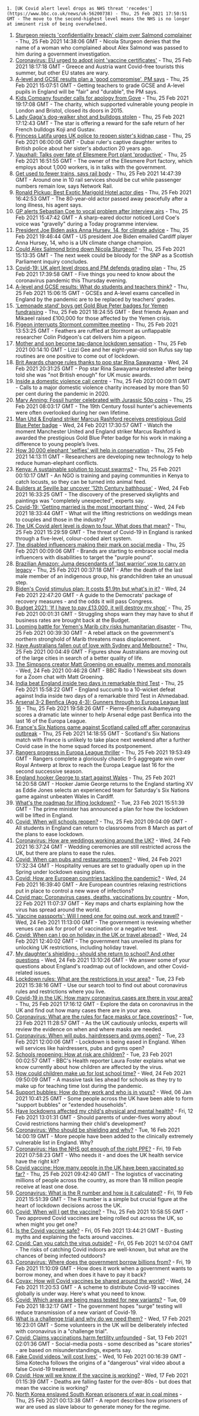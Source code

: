 
    1. [UK Covid alert level drops as NHS threat 'recedes'](https://www.bbc.co.uk/news/uk-56200738) - Thu, 25 Feb 2021 17:50:51 GMT - The move to the second-highest level means the NHS is no longer at imminent risk of being overwhelmed.
1. [Sturgeon rejects 'confidentiality breach' claim over Salmond complainer](https://www.bbc.co.uk/news/uk-scotland-scotland-politics-56198840) - Thu, 25 Feb 2021 14:38:06 GMT - Nicola Sturgeon denies that the name of a woman who complained about Alex Salmond was passed to him during a government investigation.
1. [Coronavirus: EU urged to adopt joint 'vaccine certificates'](https://www.bbc.co.uk/news/world-europe-56202645) - Thu, 25 Feb 2021 18:17:18 GMT - Greece and Austria want Covid-free tourists this summer, but other EU states are wary.
1. [A-level and GCSE results plan a 'good compromise', PM says](https://www.bbc.co.uk/news/education-56007077) - Thu, 25 Feb 2021 15:07:51 GMT - Getting teachers to grade GCSE and A-level pupils in England will be "fair" and "durable", the PM says.
1. [Kids Company founder calls for apology from Gove](https://www.bbc.co.uk/news/uk-56197167) - Thu, 25 Feb 2021 19:17:08 GMT - The charity, which supported vulnerable young people in London and Bristol, closed its doors in 2015.
1. [Lady Gaga's dog-walker shot and bulldogs stolen](https://www.bbc.co.uk/news/entertainment-arts-56196226) - Thu, 25 Feb 2021 17:12:43 GMT - The star is offering a reward for the safe return of her French bulldogs Koji and Gustav.
1. [Princess Latifa urges UK police to reopen sister's kidnap case](https://www.bbc.co.uk/news/world-middle-east-56188745) - Thu, 25 Feb 2021 06:00:06 GMT - Dubai ruler's captive daughter writes to British police about her sister's abduction 20 years ago.
1. [Vauxhall: Talks over fate of Ellesmere Port plant 'productive'](https://www.bbc.co.uk/news/business-56201361) - Thu, 25 Feb 2021 16:51:55 GMT - The owner of the Ellesmere Port factory, which employs about 1,000 workers, is in talks with the government.
1. [Get used to fewer trains, says rail body](https://www.bbc.co.uk/news/business-56198750) - Thu, 25 Feb 2021 14:47:39 GMT - Around one in 10 rail services should be cut while passenger numbers remain low, says Network Rail.
1. [Ronald Pickup: Best Exotic Marigold Hotel actor dies](https://www.bbc.co.uk/news/entertainment-arts-56200988) - Thu, 25 Feb 2021 16:42:53 GMT - The 80-year-old actor passed away peacefully after a long illness, his agent says.
1. [GP alerts Sebastian Coe to vocal problem after interview airs](https://www.bbc.co.uk/news/uk-england-56196555) - Thu, 25 Feb 2021 15:47:42 GMT - A sharp-eared doctor noticed Lord Coe's voice was "gravelly" during a Today programme interview.
1. [President Joe Biden asks Anna Hursey, 14, for climate advice](https://www.bbc.co.uk/news/uk-wales-56203565) - Thu, 25 Feb 2021 19:46:44 GMT - US president Joe Biden emailed Cardiff player Anna Hursey, 14, who is a UN climate change champion.
1. [Could Alex Salmond bring down Nicola Sturgeon?](https://www.bbc.co.uk/news/uk-politics-55738179) - Thu, 25 Feb 2021 15:13:35 GMT - The next week could be bloody for the SNP as a Scottish Parliament inquiry concludes.
1. [Covid-19: UK alert level drops and PM defends grading plan](https://www.bbc.co.uk/news/uk-56199328) - Thu, 25 Feb 2021 17:39:58 GMT - Five things you need to know about the coronavirus pandemic this Thursday evening.
1. [A-level and GCSE results: What do students and teachers think?](https://www.bbc.co.uk/news/uk-56193769) - Thu, 25 Feb 2021 15:06:15 GMT - GCSEs and A-level exams cancelled in England by the pandemic are to be replaced by teachers' grades.
1. ['Lemonade stand' boys get Gold Blue Peter badges for Yemen fundraising](https://www.bbc.co.uk/news/uk-england-london-56202255) - Thu, 25 Feb 2021 18:24:55 GMT - Best friends Ayaan and Mikaeel raised £100,000 for those affected by the Yemen crisis.
1. [Pigeon interrupts Stormont committee meeting](https://www.bbc.co.uk/news/uk-northern-ireland-56199000) - Thu, 25 Feb 2021 13:53:25 GMT - Feathers are ruffled at Stormont as unflappable researcher Colin Pidgeon's cat delivers him a pigeon.
1. [Mother and son become tap-dance lockdown sensation](https://www.bbc.co.uk/news/uk-england-london-56179919) - Thu, 25 Feb 2021 00:14:10 GMT - Lizzi Gee and her eight-year-old son Rufus say tap routines are one positive to come out of lockdown.
1. [Brit Awards change rules thanks to pop star Rina Sawayama](https://www.bbc.co.uk/news/entertainment-arts-56190413) - Wed, 24 Feb 2021 20:31:25 GMT - Pop star Rina Sawayama protested after being told she was "not British enough" for UK music awards.
1. [Inside a domestic violence call centre](https://www.bbc.co.uk/news/uk-56186825) - Thu, 25 Feb 2021 00:09:11 GMT - Calls to a major domestic violence charity increased by more than 50 per cent during the pandemic in 2020.
1. [Mary Anning: Fossil hunter celebrated with Jurassic 50p coins](https://www.bbc.co.uk/news/uk-england-dorset-56182579) - Thu, 25 Feb 2021 08:03:17 GMT - The 19th Century fossil hunter's achievements were often overlooked during her own lifetime.
1. [Man Utd & England striker Marcus Rashford receives prestigious Gold Blue Peter badge](https://www.bbc.co.uk/sport/av/football/56183688) - Wed, 24 Feb 2021 17:30:57 GMT - Watch the moment Manchester United and England striker Marcus Rashford is awarded the prestigious Gold Blue Peter badge for his work in making a difference to young people’s lives.
1. [How 30,000 elephant 'selfies' will help in conservation](https://www.bbc.co.uk/news/science-environment-56186595) - Thu, 25 Feb 2021 14:13:11 GMT - Researchers are developing new technology to help reduce human-elephant conflicts.
1. [Kenya: A sustainable solution to locust swarms?](https://www.bbc.co.uk/news/world-africa-56187046) - Thu, 25 Feb 2021 00:10:17 GMT - An NGO is training and paying communities in Kenya to catch locusts, so they can be turned into animal feed.
1. [Builders at Seville bar uncover '12th Century bathhouse'](https://www.bbc.co.uk/news/world-europe-56186246) - Wed, 24 Feb 2021 16:33:25 GMT - The discovery of the preserved skylights and paintings was "completely unexpected", experts say.
1. [Covid-19: 'Getting married is the most important thing'](https://www.bbc.co.uk/news/uk-england-suffolk-56181653) - Wed, 24 Feb 2021 18:33:44 GMT - What will the lifting restrictions on weddings mean to couples and those in the industry?
1. [The UK Covid alert level is down to four. What does that mean?](https://www.bbc.co.uk/news/explainers-52634739) - Thu, 25 Feb 2021 15:29:59 GMT - The threat of Covid-19 in England is ranked through a five-level, colour-coded alert system.
1. [The disabled influencers making their mark on social media](https://www.bbc.co.uk/news/business-56073239) - Thu, 25 Feb 2021 00:09:06 GMT - Brands are starting to embrace social media influencers with disabilities to target the "purple pound".
1. [Brazilian Amazon: Juma descendants of 'last warrior' vow to carry on legacy](https://www.bbc.co.uk/news/world-latin-america-56161446) - Thu, 25 Feb 2021 00:37:18 GMT - After the death of the last male member of an indigenous group, his grandchildren take an unusual step.
1. [Biden's Covid stimulus plan: It costs $1.9tn but what's in it?](https://www.bbc.co.uk/news/business-56019033) - Wed, 24 Feb 2021 22:47:20 GMT - A guide to the Democrats' package of recovery measures - and the odds it will pass Congress.
1. [Budget 2021: 'If I have to pay £13,000, it will destroy my shop'](https://www.bbc.co.uk/news/business-55982303) - Thu, 25 Feb 2021 00:01:31 GMT - Struggling shops warn they may have to shut if business rates are brought back at the Budget.
1. [Looming battle for Yemen's Marib city risks humanitarian disaster](https://www.bbc.co.uk/news/world-middle-east-56168943) - Thu, 25 Feb 2021 00:39:30 GMT - A rebel attack on the government's northern stronghold of Marib threatens mass displacement.
1. [Have Australians fallen out of love with Sydney and Melbourne?](https://www.bbc.co.uk/news/business-56167965) - Thu, 25 Feb 2021 00:04:49 GMT - Figures show Australians are moving out of the large cities in search of a better quality of life.
1. [The Simpsons creator Matt Groening on equality, memes and monorails](https://www.bbc.co.uk/news/newsbeat-56024683) - Wed, 24 Feb 2021 00:46:28 GMT - BBC Radio 1 Newsbeat sits down for a Zoom chat with Matt Groening.
1. [India beat England inside two days in remarkable third Test](https://www.bbc.co.uk/sport/cricket/56197297) - Thu, 25 Feb 2021 15:58:22 GMT - England succumb to a 10-wicket defeat against India inside two days of a remarkable third Test in Ahmedabad.
1. [Arsenal 3-2 Benfica (Agg 4-3): Gunners through to Europa League last 16](https://www.bbc.co.uk/sport/football/56185885) - Thu, 25 Feb 2021 19:58:26 GMT - Pierre-Emerick Aubameyang scores a dramatic late winner to help Arsenal edge past Benfica into the last 16 of the Europa League.
1. [France's Six Nations game against Scotland called off after coronavirus outbreak](https://www.bbc.co.uk/sport/rugby-union/56196639) - Thu, 25 Feb 2021 14:18:55 GMT - Scotland's Six Nations match with France is unlikely to take place next weekend after a further Covid case in the home squad forced its postponement.
1. [Rangers progress in Europa League thriller](https://www.bbc.co.uk/sport/football/56138759) - Thu, 25 Feb 2021 19:53:49 GMT - Rangers complete a gloriously chaotic 9-5 aggregate win over Royal Antwerp at Ibrox to reach the Europa League last 16 for the second successive season.
1. [England hooker George to start against Wales](https://www.bbc.co.uk/sport/rugby-union/56194865) - Thu, 25 Feb 2021 14:20:58 GMT - Hooker Jamie George returns to the England starting XV as Eddie Jones selects an experienced team for Saturday's Six Nations game against unbeaten Wales in Cardiff.
1. [What's the roadmap for lifting lockdown?](https://www.bbc.co.uk/news/explainers-52530518) - Tue, 23 Feb 2021 15:51:39 GMT - The prime minister has announced a plan for how the lockdown will be lifted in England.
1. [Covid: When will schools reopen?](https://www.bbc.co.uk/news/education-51643556) - Thu, 25 Feb 2021 09:04:09 GMT - All students in England can return to classrooms from 8 March as part of the plans to ease lockdown.
1. [Coronavirus: How are weddings working around the UK?](https://www.bbc.co.uk/news/explainers-52811509) - Wed, 24 Feb 2021 16:37:24 GMT - Wedding ceremonies are still restricted across the UK, but there are plans to ease the rules.
1. [Covid: When can pubs and restaurants reopen?](https://www.bbc.co.uk/news/business-52977388) - Wed, 24 Feb 2021 17:32:34 GMT - Hospitality venues are set to gradually open up in the Spring under lockdown easing plans.
1. [Covid: How are European countries tackling the pandemic?](https://www.bbc.co.uk/news/explainers-53640249) - Wed, 24 Feb 2021 16:39:40 GMT - Are European countries relaxing restrictions put in place to control a new wave of infections?
1. [Covid map: Coronavirus cases, deaths, vaccinations by country](https://www.bbc.co.uk/news/world-51235105) - Mon, 22 Feb 2021 11:07:37 GMT - Key maps and charts explaining how the virus has spread around the world.
1. ['Vaccine passports': Will I need one for going out, work and travel?](https://www.bbc.co.uk/news/explainers-55718553) - Wed, 24 Feb 2021 11:13:00 GMT - The government is reviewing whether venues can ask for proof of vaccination or a negative test.
1. [Covid: When can I go on holiday in the UK or travel abroad?](https://www.bbc.co.uk/news/explainers-52646738) - Wed, 24 Feb 2021 12:40:02 GMT - The government has unveiled its plans for unlocking UK restrictions, including holiday travel.
1. [My daughter's shielding - should she return to school? And other questions](https://www.bbc.co.uk/news/world-asia-china-51176409) - Wed, 24 Feb 2021 13:10:26 GMT - We answer some of your questions about England's roadmap out of lockdown, and other Covid-related issues.
1. [Lockdown rules: What are the restrictions in your area?](https://www.bbc.co.uk/news/uk-54373904) - Tue, 23 Feb 2021 15:38:16 GMT - Use our search tool to find out about coronavirus rules and restrictions where you live.
1. [Covid-19 in the UK: How many coronavirus cases are there in your area?](https://www.bbc.co.uk/news/uk-51768274) - Thu, 25 Feb 2021 17:16:12 GMT - Explore the data on coronavirus in the UK and find out how many cases there are in your area.
1. [Coronavirus: What are the rules for face masks or face coverings?](https://www.bbc.co.uk/news/health-51205344) - Tue, 23 Feb 2021 11:28:57 GMT - As the UK cautiously unlocks, experts will review the evidence on when and where masks are needed.
1. [Coronavirus: When will pubs, hairdressers and gyms open?](https://www.bbc.co.uk/news/explainers-53349989) - Tue, 23 Feb 2021 12:00:06 GMT - Lockdown is being eased in England. When will services like hairdressers, pubs and gyms open?
1. [Schools reopening: How at risk are children?](https://www.bbc.co.uk/news/explainers-52777244) - Tue, 23 Feb 2021 00:02:57 GMT - BBC's Health reporter Laura Foster explains what we know currently about how children are affected by the virus.
1. [How could children make up for lost school time?](https://www.bbc.co.uk/news/explainers-55938837) - Wed, 24 Feb 2021 09:50:09 GMT - A massive task lies ahead for schools as they try to make up for teaching time lost during the pandemic.
1. [Support bubbles: How do they work and who is in yours?](https://www.bbc.co.uk/news/health-52637354) - Wed, 06 Jan 2021 10:41:25 GMT - Some people across the UK have been able to form "support bubbles" or "extended households".
1. [Have lockdowns affected my child's physical and mental health?](https://www.bbc.co.uk/news/explainers-55936928) - Fri, 12 Feb 2021 13:01:31 GMT - Should parents of under-fives worry about Covid restrictions harming their child's development?
1. [Coronavirus: Who should be shielding and why?](https://www.bbc.co.uk/news/health-51997151) - Tue, 16 Feb 2021 14:00:19 GMT - More people have been added to the clinically extremely vulnerable list in England. Why?
1. [Coronavirus: Has the NHS got enough of the right PPE?](https://www.bbc.co.uk/news/health-52254745) - Fri, 19 Feb 2021 07:58:23 GMT - Who needs it - and does the UK health service have the right kit?
1. [Covid vaccine: How many people in the UK have been vaccinated so far?](https://www.bbc.co.uk/news/health-55274833) - Thu, 25 Feb 2021 09:42:40 GMT - The logistics of vaccinating millions of people across the country, as more than 18 million people receive at least one dose.
1. [Coronavirus: What is the R number and how is it calculated?](https://www.bbc.co.uk/news/health-52473523) - Fri, 19 Feb 2021 15:51:39 GMT - The R number is a simple but crucial figure at the heart of lockdown decisions across the UK.
1. [Covid: When will I get the vaccine?](https://www.bbc.co.uk/news/health-55045639) - Thu, 25 Feb 2021 10:58:55 GMT - Two approved Covid vaccines are being rolled out across the UK, so when might you get one?
1. [Is the Covid vaccine safe?](https://www.bbc.co.uk/news/health-55056016) - Fri, 05 Feb 2021 13:44:21 GMT - Busting myths and explaining the facts around vaccines.
1. [Covid: Can you catch the virus outside?](https://www.bbc.co.uk/news/explainers-55680305) - Fri, 05 Feb 2021 14:07:04 GMT - The risks of catching Covid indoors are well-known, but what are the chances of being infected outdoors?
1. [Coronavirus: Where does the government borrow billions from?](https://www.bbc.co.uk/news/business-50504151) - Fri, 19 Feb 2021 11:10:09 GMT - How does it work when a government wants to borrow money, and when does it have to pay it back?
1. [Covax: How will Covid vaccines be shared around the world?](https://www.bbc.co.uk/news/world-55795297) - Wed, 24 Feb 2021 11:20:53 GMT - A scheme to distribute Covid-19 vaccines globally is under way. Here's what you need to know.
1. [Covid: Which areas are being mass tested for new variants?](https://www.bbc.co.uk/news/explainers-54872039) - Tue, 09 Feb 2021 18:32:17 GMT - The government hopes "surge" testing will reduce transmission of a new variant of Covid-19.
1. [What is a challenge trial and why do we need them?](https://www.bbc.co.uk/news/health-56098344) - Wed, 17 Feb 2021 16:23:01 GMT - Some volunteers in the UK will be deliberately infected with coronavirus in a "challenge trial".
1. [Covid: Claims vaccinations harm fertility unfounded](https://www.bbc.co.uk/news/health-56012529) - Sat, 13 Feb 2021 02:01:36 GMT - Social-media posts - some described as "scare stories" - are based on misunderstandings, experts say.
1. [Fake Covid videos 'will cost lives'](https://www.bbc.co.uk/news/health-55994597) - Wed, 10 Feb 2021 00:16:39 GMT - Sima Kotecha follows the origins of a "dangerous" viral video about a false Covid-19 treatment.
1. [Covid: How will we know if the vaccine is working?](https://www.bbc.co.uk/news/health-56072684) - Wed, 17 Feb 2021 01:15:39 GMT - Deaths are falling faster for the over-80s - but does that mean the vaccine is working?
1. [North Korea enslaved South Korean prisoners of war in coal mines](https://www.bbc.co.uk/news/world-asia-56178271) - Thu, 25 Feb 2021 00:13:38 GMT - A report describes how prisoners of war are used as slave labour to generate money for the regime.

